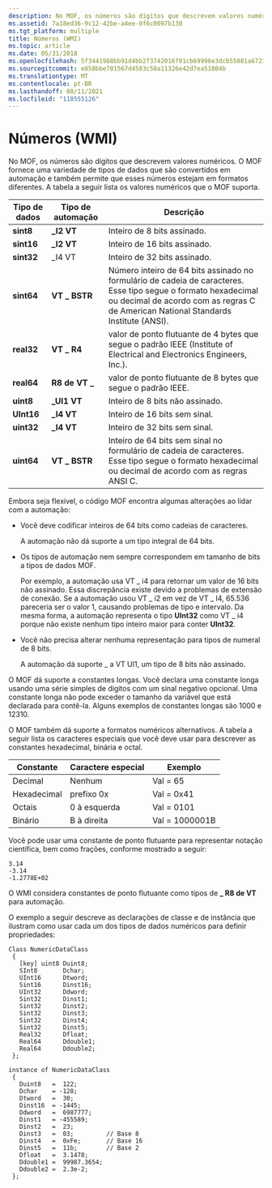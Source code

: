 ```yaml
---
description: No MOF, os números são dígitos que descrevem valores numéricos. O MOF fornece uma variedade de tipos de dados que são convertidos em automação e também permite que esses números estejam em formatos diferentes. A tabela a seguir lista os valores numéricos que o MOF suporta.
ms.assetid: 7a18ed36-9c12-42be-a4ee-0f6c0097b130
ms.tgt_platform: multiple
title: Números (WMI)
ms.topic: article
ms.date: 05/31/2018
ms.openlocfilehash: 5f3441988bb91d4bb2f3742016f01cb69996e3dcb55081a6723d851ed74cc1cb
ms.sourcegitcommit: e858bbe701567d4583c50a11326e42d7ea51804b
ms.translationtype: MT
ms.contentlocale: pt-BR
ms.lasthandoff: 08/11/2021
ms.locfileid: "118555126"
---
```

# <a name="numbers-wmi"></a>Números (WMI)

No MOF, os números são dígitos que descrevem valores numéricos. O MOF fornece uma variedade de tipos de dados que são convertidos em automação e também permite que esses números estejam em formatos diferentes. A tabela a seguir lista os valores numéricos que o MOF suporta.



| Tipo de dados  | Tipo de automação | Descrição                                                                                                                                                             |
|------------|-----------------|-------------------------------------------------------------------------------------------------------------------------------------------------------------------------|
| **sint8**  | **\_I2 VT**      | Inteiro de 8 bits assinado.<br/>                                                                                                                                        |
| **sint16** | **\_I2 VT**      | Inteiro de 16 bits assinado.<br/>                                                                                                                                       |
| **sint32** | \_I4 VT          | Inteiro de 32 bits assinado.<br/>                                                                                                                                       |
| **sint64** | **VT \_ BSTR**    | Número inteiro de 64 bits assinado no formulário de cadeia de caracteres. Esse tipo segue o formato hexadecimal ou decimal de acordo com as regras C de American National Standards Institute (ANSI).<br/> |
| **real32** | **VT \_ R4**      | valor de ponto flutuante de 4 bytes que segue o padrão IEEE (Institute of Electrical and Electronics Engineers, Inc.).<br/>                                        |
| **real64** | **R8 de VT \_**      | valor de ponto flutuante de 8 bytes que segue o padrão IEEE.<br/>                                                                                                  |
| **uint8**  | **\_UI1 VT**     | Inteiro de 8 bits não assinado.<br/>                                                                                                                                      |
| **UInt16** | **\_I4 VT**      | Inteiro de 16 bits sem sinal.<br/>                                                                                                                                     |
| **uint32** | **\_I4 VT**      | Inteiro de 32 bits sem sinal.<br/>                                                                                                                                     |
| **uint64** | **VT \_ BSTR**    | Inteiro de 64 bits sem sinal no formulário de cadeia de caracteres. Esse tipo segue o formato hexadecimal ou decimal de acordo com as regras ANSI C.<br/>                                           |



 

Embora seja flexível, o código MOF encontra algumas alterações ao lidar com a automação:

-   Você deve codificar inteiros de 64 bits como cadeias de caracteres.

    A automação não dá suporte a um tipo integral de 64 bits.

-   Os tipos de automação nem sempre correspondem em tamanho de bits a tipos de dados MOF.

    Por exemplo, a automação usa VT \_ i4 para retornar um valor de 16 bits não assinado. Essa discrepância existe devido a problemas de extensão de conexão. Se a automação usou VT \_ i2 em vez de VT \_ I4, 65.536 pareceria ser o valor 1, causando problemas de tipo e intervalo. Da mesma forma, a automação representa o tipo **UInt32** como VT \_ i4 porque não existe nenhum tipo inteiro maior para conter **UInt32**.

-   Você não precisa alterar nenhuma representação para tipos de numeral de 8 bits.

    A automação dá suporte \_ a VT UI1, um tipo de 8 bits não assinado.

O MOF dá suporte a constantes longas. Você declara uma constante longa usando uma série simples de dígitos com um sinal negativo opcional. Uma constante longa não pode exceder o tamanho da variável que está declarada para contê-la. Alguns exemplos de constantes longas são 1000 e 12310.

O MOF também dá suporte a formatos numéricos alternativos. A tabela a seguir lista os caracteres especiais que você deve usar para descrever as constantes hexadecimal, binária e octal.



| Constante               | Caractere especial     | Exemplo                   |
|------------------------|-----------------------|---------------------------|
| Decimal<br/>     | Nenhum<br/>       | Val = 65<br/>       |
| Hexadecimal<br/> | prefixo 0x<br/>  | Val = 0x41<br/>     |
| Octais<br/>       | 0 à esquerda<br/>  | Val = 0101<br/>     |
| Binário<br/>      | B à direita<br/> | Val = 1000001B<br/> |



 

Você pode usar uma constante de ponto flutuante para representar notação científica, bem como frações, conforme mostrado a seguir:

``` syntax
3.14
-3.14
-1.2778E+02
```

O WMI considera constantes de ponto flutuante como tipos de **\_ R8 de VT** para automação.

O exemplo a seguir descreve as declarações de classe e de instância que ilustram como usar cada um dos tipos de dados numéricos para definir propriedades:

``` syntax
Class NumericDataClass
 {
   [key] uint8 Duint8;
   SInt8       Dchar;
   UInt16      Dtword;
   Sint16      Dinst16;
   UInt32      Ddword;
   Sint32      Dinst1;
   Sint32      Dinst2;
   Sint32      Dinst3;
   Sint32      Dinst4;
   Sint32      Dinst5;
   Real32      Dfloat;
   Real64      Ddouble1;
   Real64      Ddouble2;
 };

instance of NumericDataClass
 {
   Duint8   =  122;
   Dchar    = -128;
   Dtword   =  30;
   Dinst16  = -1445;
   Ddword   =  6987777;
   Dinst1   = -455589;
   Dinst2   =  23;
   Dinst3   =  03;         // Base 8
   Dinst4   =  0xFe;       // Base 16
   Dinst5   =  11b;        // Base 2
   Dfloat   =  3.1478;
   Ddouble1 =  99987.3654;
   Ddouble2 =  2.3e-2;
 };
```

 

 




